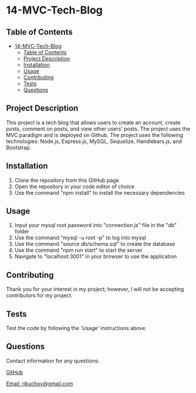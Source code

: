 # 14-MVC-Tech-Blog

## Table of Contents

- [14-MVC-Tech-Blog](#14-mvc-tech-blog)
  - [Table of Contents](#table-of-contents)
  - [Project Description](#project-description)
  - [Installation](#installation)
  - [Usage](#usage)
  - [Contributing](#contributing)
  - [Tests](#tests)
  - [Questions](#questions)

## Project Description

This project is a tech blog that allows users to create an account, create posts, comment on posts, and view other users' posts. The project uses the MVC paradigm and is deployed on Github. The project uses the following technologies: Node.js, Express.js, MySQL, Sequelize, Handlebars.js, and Bootstrap.

## Installation

1. Clone the repository from this GitHub page
2. Open the repository in your code editor of choice
3. Use the command "npm install" to install the necessary dependencies

## Usage

1. Input your mysql root password into "connection.js" file in the "db" folder
2. Use the command "mysql -u root -p" to log into mysql
3. Use the command "source db/schema.sql" to create the database
4. Use the command "npm run start" to start the server
5. Navigate to "localhost:3001" in your browser to use the application

## Contributing

Thank you for your interest in my project; however, I will not be accepting contributors for my project.

## Tests

Test the code by following the 'Usage' instructions above.

## Questions

Contact information for any questions:

[GitHub](https://github.com/rikuchoy)

[Email: rikuchoy@gmail.com](mailto:rikuchoy@gmail.com)